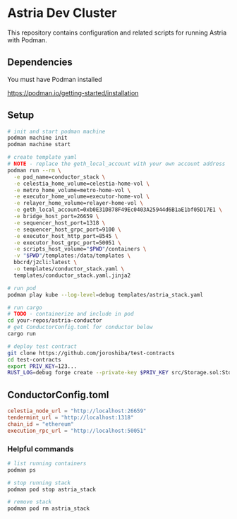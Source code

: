 # Astria Dev Cluster

This repository contains configuration and related scripts for running Astria with Podman.

## Dependencies
You must have Podman installed

https://podman.io/getting-started/installation

## Setup
```bash
# init and start podman machine
podman machine init
podman machine start

# create template yaml
# NOTE - replace the geth_local_account with your own account address
podman run --rm \
  -e pod_name=conductor_stack \
  -e celestia_home_volume=celestia-home-vol \
  -e metro_home_volume=metro-home-vol \
  -e executor_home_volume=executor-home-vol \
  -e relayer_home_volume=relayer-home-vol \
  -e geth_local_account=0xb0E31D878F49Ec0403A25944d6B1aE1bf05D17E1 \
  -e bridge_host_port=26659 \
  -e sequencer_host_port=1318 \
  -e sequencer_host_grpc_port=9100 \
  -e executor_host_http_port=8545 \
  -e executor_host_grpc_port=50051 \
  -e scripts_host_volume="$PWD"/containers \
  -v "$PWD"/templates:/data/templates \
  bbcrd/j2cli:latest \
  -o templates/conductor_stack.yaml \
  templates/conductor_stack.yaml.jinja2

# run pod
podman play kube --log-level=debug templates/astria_stack.yaml

# run cargo
# TODO - containerize and include in pod
cd your-repos/astria-conductor
# get ConductorConfig.toml for conductor below
cargo run

# deploy test contract
git clone https://github.com/joroshiba/test-contracts
cd test-contracts
export PRIV_KEY=123...
RUST_LOG=debug forge create --private-key $PRIV_KEY src/Storage.sol:Storage
```

## ConductorConfig.toml
```toml
celestia_node_url = "http://localhost:26659"
tendermint_url = "http://localhost:1318"
chain_id = "ethereum"
execution_rpc_url = "http://localhost:50051"
```

### Helpful commands
```bash
# list running containers
podman ps

# stop running stack
podman pod stop astria_stack

# remove stack
podman pod rm astria_stack
```
